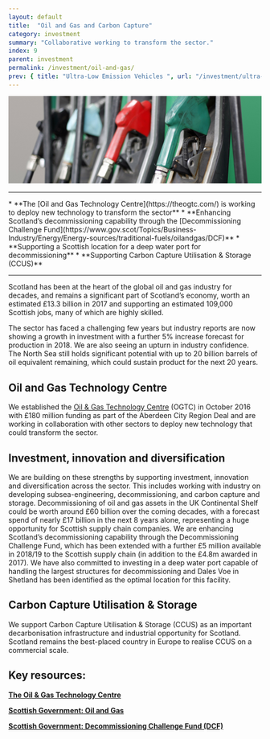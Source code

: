 ```yaml
---
layout: default
title:  "Oil and Gas and Carbon Capture"
category: investment
summary: "Collaborative working to transform the sector."
index: 9
parent: investment
permalink: /investment/oil-and-gas/
prev: { title: "Ultra-Low Emission Vehicles ", url: "/investment/ultra-low-emission-vehicles/" }
---
```


![Petrol pumps](/assets/images/pageimages/investment8.jpg)
<br>
<hr>
* **The [Oil and Gas Technology Centre](https://theogtc.com/) is working to deploy new technology to transform the sector**
* **Enhancing Scotland’s decommissioning capability through the [Decommissioning Challenge Fund](https://www.gov.scot/Topics/Business-Industry/Energy/Energy-sources/traditional-fuels/oilandgas/DCF)**
* **Supporting a Scottish location for a deep water port for decommissioning**
* **Supporting Carbon Capture Utilisation & Storage (CCUS)**

<hr>

Scotland has been at the heart of the global oil and gas industry for decades, and remains a significant part of Scotland’s economy, worth an estimated £13.3 billion in 2017 and supporting an estimated 109,000 Scottish jobs, many of which are highly skilled. 

The sector has faced a challenging few years but industry reports are now showing a growth in investment with a further 5% increase forecast for production in 2018. We are also seeing an upturn in industry confidence. The North Sea still holds significant potential with up to 20 billion barrels of oil equivalent remaining, which could sustain product for the next 20 years.

## Oil and Gas Technology Centre 

We established the [Oil & Gas Technology Centre](https://theogtc.com/) (OGTC) in October 2016 with £180 million funding as part of the Aberdeen City Region Deal and are working in collaboration with other sectors to deploy new technology that could transform the sector.

## Investment, innovation and diversification

We are building on these strengths by supporting investment, innovation and diversification across the sector. This includes working with industry on developing subsea-engineering, decommissioning, and carbon capture and storage. Decommissioning of oil and gas assets in the UK Continental Shelf could be worth around £60 billion over the coming decades, with a forecast spend of nearly £17 billion in the next 8 years alone, representing a huge opportunity for Scottish supply chain companies. We are enhancing Scotland’s decommissioning capability through the Decommissioning Challenge Fund, which has been extended with a further £5 million available in 2018/19 to the Scottish supply chain (in addition to the £4.8m awarded in 2017). We have also committed to investing in a deep water port capable of handling the largest structures for decommissioning and Dales Voe in Shetland has been identified as the optimal location for this facility.

## Carbon Capture Utilisation & Storage

We support Carbon Capture Utilisation & Storage (CCUS) as an important decarbonisation infrastructure and industrial opportunity for Scotland. Scotland remains the best-placed country in Europe to realise CCUS on a commercial scale. 


## Key resources: 

**[The Oil & Gas Technology Centre](https://theogtc.com/)**

**[Scottish Government: Oil and Gas](https://www.gov.scot/Topics/Business-Industry/Energy/Energy-sources/traditional-fuels/oilandgas)**

**[Scottish Government: Decommissioning Challenge Fund (DCF)](https://www.gov.scot/Topics/Business-Industry/Energy/Energy-sources/traditional-fuels/oilandgas/DCF)**
 
